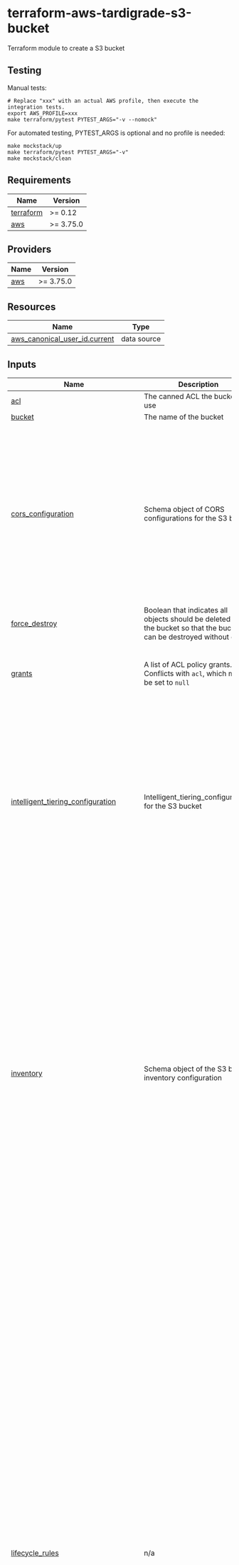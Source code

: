 # terraform-aws-tardigrade-s3-bucket

Terraform module to create a S3 bucket

## Testing

Manual tests:

```
# Replace "xxx" with an actual AWS profile, then execute the integration tests.
export AWS_PROFILE=xxx 
make terraform/pytest PYTEST_ARGS="-v --nomock"
```

For automated testing, PYTEST_ARGS is optional and no profile is needed:

```
make mockstack/up
make terraform/pytest PYTEST_ARGS="-v"
make mockstack/clean
```

<!-- BEGIN TFDOCS -->
## Requirements

| Name | Version |
|------|---------|
| <a name="requirement_terraform"></a> [terraform](#requirement\_terraform) | >= 0.12 |
| <a name="requirement_aws"></a> [aws](#requirement\_aws) | >= 3.75.0 |

## Providers

| Name | Version |
|------|---------|
| <a name="provider_aws"></a> [aws](#provider\_aws) | >= 3.75.0 |

## Resources

| Name | Type |
|------|------|
| [aws_canonical_user_id.current](https://registry.terraform.io/providers/hashicorp/aws/latest/docs/data-sources/canonical_user_id) | data source |

## Inputs

| Name | Description | Type | Default | Required |
|------|-------------|------|---------|:--------:|
| <a name="input_acl"></a> [acl](#input\_acl) | The canned ACL the bucket will use | `string` | `null` | no |
| <a name="input_bucket"></a> [bucket](#input\_bucket) | The name of the bucket | `string` | `null` | no |
| <a name="input_cors_configuration"></a> [cors\_configuration](#input\_cors\_configuration) | Schema object of CORS configurations for the S3 bucket | <pre>object({<br/>    cors_rules = list(object({      # (Required) Set of origins and methods (cross-origin access that you want to allow). You can configure up to 100 rules.<br/>      allowed_headers = set(string) # (Optional) Set of Headers that are specified in the Access-Control-Request-Headers header.<br/>      allowed_methods = set(string) # (Required) Set of HTTP methods that you allow the origin to execute. Valid values are GET, PUT, HEAD, POST, and DELETE.<br/>      allowed_origins = set(string) # (Required) Set of origins you want customers to be able to access the bucket from.<br/>      expose_headers  = set(string) # (Optional) Set of headers in the response that you want customers to be able to access from their applications (for example, from a JavaScript XMLHttpRequest object).<br/>      id              = string      # (Optional) Unique identifier for the rule. The value cannot be longer than 255 characters.<br/>      max_age_seconds = number      # (Optional) The time in seconds that your browser is to cache the preflight response for the specified resource.<br/>    }))<br/>  })</pre> | `null` | no |
| <a name="input_force_destroy"></a> [force\_destroy](#input\_force\_destroy) | Boolean that indicates all objects should be deleted from the bucket so that the bucket can be destroyed without error | `bool` | `false` | no |
| <a name="input_grants"></a> [grants](#input\_grants) | A list of ACL policy grants. Conflicts with `acl`, which must be set to `null` | <pre>list(object({<br/>    id         = string<br/>    permission = string<br/>    type       = string<br/>    uri        = string<br/>  }))</pre> | `[]` | no |
| <a name="input_intelligent_tiering_configuration"></a> [intelligent\_tiering\_configuration](#input\_intelligent\_tiering\_configuration) | Intelligent\_tiering\_configurations for the S3 bucket | <pre>object({<br/>    name   = string        # (Required) The unique name used to identify the S3 Intelligent-Tiering configuration for the bucket.<br/>    status = string        # (Required) The status of the rule. Either "Enabled" or "Disabled". The rule is ignored if status is not "Enabled".<br/>    filter = object({      # (Optional) Filter that identifies subset of objects to which the replication rule applies<br/>      prefix = string      # (Optional) An object key name prefix that identifies the subset of objects to which the configuration applies.<br/>      tags   = map(string) # (Optional) All of these tags must exist in the object's tag set in order for the configuration to apply.<br/>    })<br/>    tiering = list(object({ # (Required) The S3 Intelligent-Tiering storage class tiers of the configuration<br/>      access_tier = string  # (Required) S3 Intelligent-Tiering access tier. Valid values: ARCHIVE_ACCESS, DEEP_ARCHIVE_ACCESS.<br/>      days        = number  # (Required) The number of consecutive days of no access after which an object will be eligible to be transitioned to the corresponding tier.<br/>    }))<br/>  })</pre> | `null` | no |
| <a name="input_inventory"></a> [inventory](#input\_inventory) | Schema object of the S3 bucket inventory configuration | <pre>object({<br/>    name                     = string # (Required) Unique identifier of the inventory configuration for the bucket.<br/>    included_object_versions = string # (Required) Object versions to include in the inventory list. Valid values: All, Current.<br/>    enabled                  = bool   # (Optional, Default: true) Specifies whether the inventory is enabled or disabled.<br/><br/>    schedule = object({  # (Required) Specifies the schedule for generating inventory results.<br/>      frequency = string # (Required) Specifies how frequently inventory results are produced. Valid values: Daily, Weekly.<br/>    })<br/>    destination = object({  # (Required) Contains information about where to publish the inventory results.<br/>      bucket = object({     # (Required) The S3 bucket configuration where inventory results are published.<br/>        bucket_arn = string # (Required) The Amazon S3 bucket ARN of the destination.<br/>        format     = string # (Required) Specifies the output format of the inventory results. Can be CSV, ORC or Parquet.<br/>        account_id = string # (Optional) The ID of the account that owns the destination bucket. Recommended to be set to prevent problems if the destination bucket ownership changes.<br/>        prefix     = string # (Optional) The prefix that is prepended to all inventory results.<br/>        //encryption = object({         # (Optional) Contains the type of server-side encryption to use to encrypt the inventory<br/><br/>        //})<br/>      })<br/>    })<br/>    filter = object({ # (Optional) Specifies an inventory filter. The inventory only includes objects that meet the filter's criteria<br/>      prefix = string # (Optional) The prefix that an object must have to be included in the inventory results.<br/>    })<br/>    //optional_fields = list(string)   # (Optional) List of optional fields that are included in the inventory results. Poorly documented!<br/>  })</pre> | `null` | no |
| <a name="input_lifecycle_rules"></a> [lifecycle\_rules](#input\_lifecycle\_rules) | n/a | <pre>list(object({<br/>    id     = string # (Required) Unique identifier for the rule.<br/>    status = string # (Required) Whether the rule is currently being applied. Valid values: Enabled or Disabled.<br/><br/>    abort_incomplete_multipart_upload = object({<br/>      days_after_initiation = number # number of days after which Amazon S3 aborts an incomplete multipart upload.<br/>    })<br/><br/>    filter = object({<br/>      prefix = string  # (Optional) Prefix identifying one or more objects to which the rule applies.<br/>      tag = object({   # (Optional) A configuration block for specifying a tag key and value<br/>        key   = string # (Required) Name of the object key<br/>        value = string # (Required) Value of the tag<br/>      })<br/>      object_size_greater_than = number # (Optional) Minimum object size to which the rule applies. Value must be at least 0 if specified.<br/>      object_size_less_than    = number # (Optional) Maximum object size to which the rule applies. Value must be at least 1 if specified.<br/>      and = list(object({               # (Optional) Configuration block used to apply a logical AND to two or more predicates<br/>        prefix                   = string<br/>        tags                     = map(string)<br/>        object_size_greater_than = number<br/>        object_size_less_than    = number<br/>      }))<br/>    })<br/><br/>    expiration = object({<br/>      date                         = string # (Optional) The date the object is to be moved or deleted. Should be in RFC3339 format.<br/>      days                         = number # (Optional) The lifetime, in days, of the objects that are subject to the rule. The value must be a non-zero positive integer.<br/>      expired_object_delete_marker = string # (Optional, Conflicts with date and days) Indicates whether Amazon S3 will remove a delete marker with no noncurrent versions. If set to true, the delete marker will be expired; if set to false the policy takes no action.<br/>    })<br/><br/>    transitions = list(object({<br/>      date          = string # Must be set to midnight UTC e.g. 2023-01-13T00:00:00Z.<br/>      days          = number # Must be a positive integer<br/>      storage_class = string # Valid Values: GLACIER, STANDARD_IA, ONEZONE_IA, INTELLIGENT_TIERING, DEEP_ARCHIVE, GLACIER_IR<br/>    }))<br/><br/>    noncurrent_version_expiration = object({<br/>      noncurrent_days           = number # days an object is noncurrent before Amazon S3 can perform the associated action. Must be a positive integer.<br/>      newer_noncurrent_versions = number # number of noncurrent versions Amazon S3 will retain. Must be a non-zero positive integer.<br/>    })<br/><br/>    noncurrent_version_transitions = list(object({<br/>      noncurrent_days           = number # days an object is noncurrent before Amazon S3 can perform the associated action. Must be a positive integer.<br/>      newer_noncurrent_versions = number # number of noncurrent versions Amazon S3 will retain. Must be a non-zero positive integer.<br/>      storage_class             = string # Valid Values: GLACIER, STANDARD_IA, ONEZONE_IA, INTELLIGENT_TIERING, DEEP_ARCHIVE, GLACIER_IR<br/>    }))<br/>  }))</pre> | `[]` | no |
| <a name="input_logging"></a> [logging](#input\_logging) | Schema object for the S3 bucket logging configuration | <pre>object({<br/>    target_bucket = string # (Required) The name of the bucket where you want Amazon S3 to store server access logs.<br/>    target_prefix = string # (Required) A prefix for all log object keys.<br/>    target_grants = list(object({<br/>      grantee = object({<br/>        email_address = string # (Optional) Email address of the grantee. See Regions and Endpoints for supported AWS regions where this argument can be specified.<br/>        id            = string # (Optional) The canonical user ID of the grantee.<br/>        type          = string # (Required) Type of grantee. Valid values: CanonicalUser, AmazonCustomerByEmail, Group.<br/>        uri           = string # (Optional) URI of the grantee group.<br/>      })<br/>      permission = string # (Required) Logging permissions assigned to the grantee for the bucket. Valid values: FULL_CONTROL, READ, WRITE.<br/>    }))<br/>  })</pre> | `null` | no |
| <a name="input_notifications"></a> [notifications](#input\_notifications) | A schema object for the S3 bucket notifications configuration | <pre>object({<br/>    lambda_functions = list(object({<br/>      lambda_function_arn = string<br/>      events              = list(string)<br/>      filter_prefix       = string<br/>      filter_suffix       = string<br/>    }))<br/>    topics = list(object({<br/>      topic_arn     = string<br/>      events        = list(string)<br/>      filter_prefix = string<br/>      filter_suffix = string<br/>    }))<br/>    queues = list(object({<br/>      queue_arn     = string<br/>      events        = list(string)<br/>      filter_prefix = string<br/>      filter_suffix = string<br/>    }))<br/>  })</pre> | <pre>{<br/>  "lambda_functions": [],<br/>  "queues": [],<br/>  "topics": []<br/>}</pre> | no |
| <a name="input_ownership_controls"></a> [ownership\_controls](#input\_ownership\_controls) | Schema object for the S3 ownership controls | <pre>object({<br/>    rule = object({             # (Required) Configuration block with Ownership Controls rules.<br/>      object_ownership = string # (Required) Object ownership. Valid values: BucketOwnerPreferred, ObjectWriter or BucketOwnerEnforced<br/>    })<br/>  })</pre> | <pre>{<br/>  "rule": {<br/>    "object_ownership": "BucketOwnerEnforced"<br/>  }<br/>}</pre> | no |
| <a name="input_policy"></a> [policy](#input\_policy) | A schema object with an IAM policy document in JSON format to apply to the bucket | <pre>object({<br/>    json = string<br/>  })</pre> | `null` | no |
| <a name="input_public_access_block"></a> [public\_access\_block](#input\_public\_access\_block) | A schema object for the S3 bucket public access block policy | <pre>object({<br/>    block_public_acls       = bool<br/>    block_public_policy     = bool<br/>    ignore_public_acls      = bool<br/>    restrict_public_buckets = bool<br/>  })</pre> | <pre>{<br/>  "block_public_acls": true,<br/>  "block_public_policy": true,<br/>  "ignore_public_acls": true,<br/>  "restrict_public_buckets": true<br/>}</pre> | no |
| <a name="input_replication_configuration"></a> [replication\_configuration](#input\_replication\_configuration) | Schema object of the S3 replication configuration | <pre>object({<br/>    role = string                               # Required) The ARN of the IAM role for Amazon S3 to assume when replicating the objects.<br/>    rules = list(object({                       # (Required) List of configuration blocks describing the rules managing the replication<br/>      delete_marker_replication_status = string # (Optional) Whether delete markers are replicated. This argument is only valid with V2 replication configurations (i.e., when filter is used)<br/>      id                               = string # (Optional) Unique identifier for the rule. Must be less than or equal to 255 characters in length.<br/>      priority                         = number # (Optional) The priority associated with the rule. Priority should only be set if filter is configured. If not provided, defaults to 0. Priority must be unique between multiple rules.<br/>      status                           = string # (Required) The status of the rule. Either "Enabled" or "Disabled". The rule is ignored if status is not "Enabled".<br/>      destination = object({                    # Required) Specifies the destination for the rule<br/>        bucket        = string                  # (Required) The ARN of the S3 bucket where you want Amazon S3 to store replicas of the objects identified by the rule.<br/>        storage_class = string                  # (Optional) The storage class used to store the object. By default, Amazon S3 uses the storage class of the source object to create the object replica.<br/>        account       = string                  # (Optional) The Account ID to specify the replica ownership. Must be used in conjunction with access_control_translation override configuration.<br/>        encryption_configuration = object({     # (Optional) A configuration block that provides information about encryption. If source_selection_criteria is specified, you must specify this element<br/>          replica_kms_key_id = string           # (Required) The ID (Key ARN or Alias ARN) of the customer managed AWS KMS key stored in AWS Key Management Service (KMS) for the destination bucket.<br/>        })<br/>        access_control_translation = object({ # (Optional) A configuration block that specifies the overrides to use for object owners on replication<br/>          owner = string                      # (Required) Specifies the replica ownership. Valid values: Destination.<br/>        })<br/>        metrics = object({           # (Optional) A configuration block that specifies replication metrics-related settings enabling replication metrics and events<br/>          status = string            # (Required) The status of the Destination Metrics. Either "Enabled" or "Disabled".<br/>          event_threshold = object({ # (Optional) A configuration block that specifies the time threshold for emitting the s3:Replication:OperationMissedThreshold event<br/>            minutes = number         # (Required) Time in minutes. Valid values: 15.<br/>          })<br/>        })<br/>        replication_time = object({ # Optional) A configuration block that specifies S3 Replication Time Control (S3 RTC), including whether S3 RTC is enabled and the time when all objects and operations on objects must be replicated. Replication Time Control must be used in conjunction with metrics.<br/>          status = string           # (Required) The status of the Destination Metrics. Either "Enabled" or "Disabled".<br/>          time = object({           # (Required) A configuration block specifying the time by which replication should be complete for all objects and operations on objects<br/>            minutes = number        # (Required) Time in minutes. Valid values: 15.<br/>          })<br/>        })<br/>      })<br/>      filter = object({  # (Optional) Filter that identifies subset of objects to which the replication rule applies<br/>        prefix = string  # (Optional) An object key name prefix that identifies subset of objects to which the rule applies.<br/>        tag = object({   # (Optional) A configuration block for specifying a tag key and value<br/>          key   = string # (Required) Name of the object key<br/>          value = string # (Required) Value of the tag<br/>        })<br/>        and = list(object({    # (Optional) A configuration block for specifying rule filters. This element is required only if you specify more than one filter.<br/>          prefix = string      # (Optional) An object key name prefix that identifies subset of objects to which the rule applies.<br/>          tags   = map(string) # (Optional) A map of tags (key and value pairs) that identifies a subset of objects to which the rule applies. The rule applies only to objects having all the tags in its tagset.<br/>        }))<br/>      })<br/>      source_selection_criteria = object({ # (Optional) Specifies special object selection criteria<br/>        replica_modifications = object({   # (Optional) A configuration block that you can specify for selections for modifications on replicas. Amazon S3 doesn't replicate replica modifications by default. In the latest version of replication configuration (when filter is specified), you can specify this element and set the status to Enabled to replicate modifications on replicas.<br/>          status = string                  # (Required) Whether the existing objects should be replicated. Either "Enabled" or "Disabled".<br/>        })<br/>        sse_kms_encrypted_objects = object({ # (Optional) A configuration block for filter information for the selection of Amazon S3 objects encrypted with AWS KMS. If specified, replica_kms_key_id in destination encryption_configuration must be specified as well.<br/>          status = string                    # (Required) Whether the existing objects should be replicated. Either "Enabled" or "Disabled".<br/>        })<br/>      })<br/>    }))<br/>  })</pre> | `null` | no |
| <a name="input_request_payment_configuration"></a> [request\_payment\_configuration](#input\_request\_payment\_configuration) | Request payment configuration for the S3 bucket | <pre>object({<br/>    payer = string # (Required) Specifies who pays for the download and request fees. Valid values: BucketOwner, Requester.<br/>  })</pre> | `null` | no |
| <a name="input_server_side_encryption_configuration"></a> [server\_side\_encryption\_configuration](#input\_server\_side\_encryption\_configuration) | Schema object of the server side encryption configuration | <pre>object({<br/>    bucket_key_enabled = bool<br/>    kms_master_key_id  = string<br/>    sse_algorithm      = string<br/>  })</pre> | <pre>{<br/>  "bucket_key_enabled": true,<br/>  "kms_master_key_id": null,<br/>  "sse_algorithm": "aws:kms"<br/>}</pre> | no |
| <a name="input_tags"></a> [tags](#input\_tags) | The tags applied to the bucket | `map(string)` | `{}` | no |
| <a name="input_versioning"></a> [versioning](#input\_versioning) | The state of versioning of the bucket | `string` | `"Enabled"` | no |

## Outputs

| Name | Description |
|------|-------------|
| <a name="output_bucket"></a> [bucket](#output\_bucket) | AWS S3 Bucket object |
| <a name="output_notification"></a> [notification](#output\_notification) | Object containing the AWS S3 Bucket notification configuration |
| <a name="output_public_access_block"></a> [public\_access\_block](#output\_public\_access\_block) | Object containing the AWS S3 Bucket public access block configuration |

<!-- END TFDOCS -->
